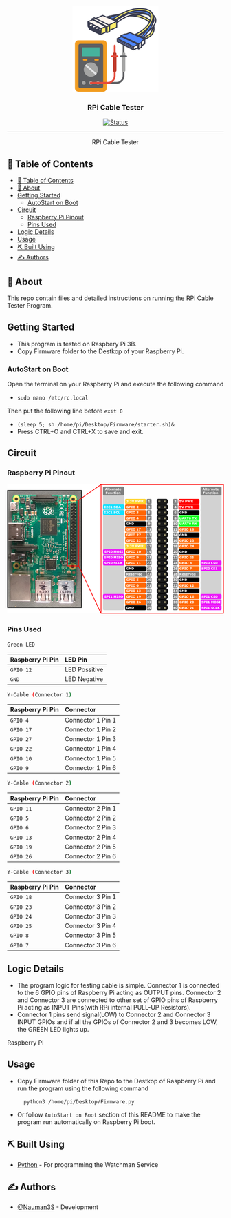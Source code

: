 <p align="center">
  <a href="" rel="noopener">
 <img width=200px height=200px src="temp/cableTester.png" alt="Project logo"></a>
</p>

<h3 align="center">RPi Cable Tester</h3>

<div align="center">

[![Status](https://img.shields.io/badge/status-active-success.svg)]()


</div>

---


<p align="center"> RPi Cable Tester
    <br> 
</p>

## 📝 Table of Contents

- [📝 Table of Contents](#-table-of-contents)
- [🧐 About <a name = "about"></a>](#-about-)
- [Getting Started <a name = "getting_started"></a>](#getting-started-)
  - [AutoStart on Boot<a name = "Installation"></a>](#autostart-on-boot)
- [Circuit <a name = "circuit"></a>](#circuit-)
  - [Raspberry Pi Pinout](#raspberry-pi-pinout)
  - [Pins Used](#pins-used)
- [Logic Details <a name = "logic"></a>](#logic-details-)
- [Usage <a name = "usage"></a>](#usage-)
- [⛏️ Built Using <a name = "built_using"></a>](#️-built-using-)
- [✍️ Authors <a name = "authors"></a>](#️-authors-)


## 🧐 About <a name = "about"></a>

This repo contain files and detailed instructions on running the RPi Cable Tester Program.


## Getting Started <a name = "getting_started"></a>

- This program is tested on Raspbery Pi 3B.
- Copy Firmware folder to the Destkop of your Raspberry Pi.


### AutoStart on Boot<a name = "Installation"></a>

Open the terminal on your Raspberry Pi and execute the following command

- ```sudo nano /etc/rc.local```

Then put the following line before `exit 0` 
-  ```(sleep 5; sh /home/pi/Desktop/Firmware/starter.sh)&```
-   Press CTRL+O and CTRL+X to save and exit.

## Circuit <a name = "circuit"></a>

### Raspberry Pi Pinout

[![PinOut](temp/rpi.png)](https://i.stack.imgur.com/VEBEs.png)

### Pins Used

```bash
Green LED
```
| Raspberry Pi Pin | LED Pin | 
| :---  | :--- |
| `GPIO 12` | LED Possitive |
| `GND` | LED Negative|


```bash
Y-Cable (Connector 1)
```
| Raspberry Pi Pin | Connector | 
| :---  | :--- |
| `GPIO 4` | Connector 1 Pin 1 |
| `GPIO 17` | Connector 1 Pin 2  |
| `GPIO 27` | Connector 1 Pin 3  |
| `GPIO 22` | Connector 1 Pin 4  |
| `GPIO 10` | Connector 1 Pin 5  |
| `GPIO 9` |Connector 1 Pin 6  |

```bash
Y-Cable (Connector 2)
```
| Raspberry Pi Pin | Connector | 
| :---  | :--- |
| `GPIO 11` | Connector 2 Pin 1 |
| `GPIO 5` | Connector 2 Pin 2  |
| `GPIO 6` | Connector 2 Pin 3  |
| `GPIO 13` | Connector 2 Pin 4  |
| `GPIO 19` | Connector 2 Pin 5  |
| `GPIO 26` |Connector 2 Pin 6  |



```bash
Y-Cable (Connector 3)
```
| Raspberry Pi Pin | Connector | 
| :---  | :--- |
| `GPIO 18` | Connector 3 Pin 1 |
| `GPIO 23` | Connector 3 Pin 2  |
| `GPIO 24` | Connector 3 Pin 3  |
| `GPIO 25` | Connector 3 Pin 4  |
| `GPIO 8` | Connector 3 Pin 5  |
| `GPIO 7` |Connector 3 Pin 6  |

## Logic Details <a name = "logic"></a>

-   The program logic for testing cable is simple. Connector 1 is connected to the 6 GPIO pins of Raspberry Pi acting as OUTPUT pins. Connector 2 and Connector 3 are connected to other set of GPIO pins of Raspberry Pi acting as INPUT Pins(with RPi internal PULL-UP Resistors). 
-   Connector 1 pins send signal(LOW) to Connector 2 and Connector 3 INPUT GPIOs and if all the GPIOs of Connector 2 and 3 becomes LOW, the GREEN LED lights up.

Raspberry Pi
## Usage <a name = "usage"></a>

- Copy Firmware folder of this Repo to the Destkop of Raspberry Pi and run the program using the following command
        
        python3 /home/pi/Desktop/Firmware.py

- Or follow `AutoStart on Boot` section of this README to make the program run automatically on Raspberry Pi boot.

## ⛏️ Built Using <a name = "built_using"></a>

- [Python](https://www.python.org/) - For programming the Watchman Service
  

## ✍️ Authors <a name = "authors"></a>

- [@Nauman3S](https://github.com/Nauman3S) - Development
